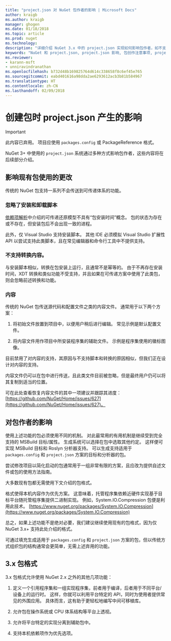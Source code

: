 ```yaml
---
title: "project.json 对 NuGet 包作者的影响 | Microsoft Docs"
author: kraigb
ms.author: kraigb
manager: ghogen
ms.date: 01/18/2018
ms.topic: article
ms.prod: nuget
ms.technology: 
description: "详细介绍 NuGet 3.x 中的 project.json 实现如何影响包作者，如不支持的功能、内容和包格式。"
keywords: "NuGet 和 project.json, project.json 影响, 包创作注意事项, project.json 功能"
ms.reviewer:
- karann-msft
- unniravindranathan
ms.openlocfilehash: b732d48b169825764d614c338658f8c6ef45e765
ms.sourcegitcommit: eabd401616a98dda2ae6293612acb3b81b584967
ms.translationtype: HT
ms.contentlocale: zh-CN
ms.lasthandoff: 02/09/2018
---
```

# <a name="impact-of-projectjson-when-creating-packages"></a>创建包时 project.json 产生的影响

> [!Important]
> 此内容已弃用。 项目应使用 `packages.config` 或 PackageReference 格式。

NuGet 3+ 中使用的 `project.json` 系统通过多种方式影响包作者，这些内容将在后续部分介绍。

## <a name="changes-affecting-existing-packages-usage"></a>影响现有包使用的更改

传统的 NuGet 包支持一系列不会传送到可传递体系的功能。

### <a name="install-and-uninstall-scripts-are-ignored"></a>忽略了安装和卸载脚本

[依赖项解析](../consume-packages/dependency-resolution.md#dependency-resolution-with-packagereference)中介绍的可传递还原模型不具有“包安装时间”概念。 包的状态为存在或不存在，但安装包后不会出现一致的进程。

此外，仅 Visual Studio 支持安装脚本。 其他 IDE 必须模拟 Visual Studio 扩展性 API 以尝试支持此类脚本，且在常见编辑器和命令行工具中不提供支持。

### <a name="content-transforms-are-not-supported"></a>不支持转换内容。

与安装脚本相似，转换在包安装上运行，且通常不是幂等的。 由于不再存在安装时间，XDT 转换和类似功能不受支持，并且如果在可传递方案中使用了此类包，则会忽略前述转换和功能。

### <a name="content"></a>内容

传统的 NuGet 包传送源代码和配置文件之类的内容文件。 通常用于以下两个方案：

1. 将初始文件放置到项目中，以便用户稍后进行编辑。 常见示例是默认配置文件。

1. 将内容文件用作项目中所安装程序集的辅助文件。 示例是程序集使用的徽标图像。

目前禁用了对内容的支持，其原因与不支持脚本和转换的原因相似，但我们正在设计对内容的支持。

内容文件仍可以在包中进行传送，且此类文件目前被忽略，但是最终用户仍可以将其复制到适当的位置。

可在此处查看恢复内容文件的其中一项建议并跟踪其进度：[https://github.com/NuGet/Home/issues/627](https://github.com/NuGet/Home/issues/627)。

## <a name="impact-for-package-authors"></a>对包作者的影响

使用上述功能的包必须使用不同的机制。 对此最常用的有用机制是继续受到完全支持的 MSBuild 目标/属性。 生成系统可以选择在包中选取其他约定。 这样便可实现 MSBuild 目标和 Roslyn 分析器支持。 可以生成支持适用于 `packages.config` 和 `project.json` 方案的目标和分析器的包。

尝试修改项目以简化启动的包通常用于一组非常有限的方案，且应改为提供自述文件或包的使用方法指南。

大多数现有包都无需使用下文介绍的包格式。

格式使得本机内容作为优先方案。 这意味着，托管程序集依赖近硬件实现基于目标平台随托管程序集提供二进制实现。 例如，System.IO.Compression 包便是利用此技术。 [https://www.nuget.org/packages/System.IO.Compression](https://www.nuget.org/packages/System.IO.Compression)

总之，如果上述功能不是绝对必要，我们建议继续使用现有的包格式，因为仅 NuGet 3.x+ 支持此处介绍的格式。

可通过填充生成适用于 `packages.config` 和 `project.json` 方案的包，但以传统方式组织包的结构通常会更简单，无需上述弃用的功能。

## <a name="3x-package-format"></a>3.x 包格式

3.x 包格式允许使用 NuGet 2.x 之外的其他几项功能：

1. 定义一个引用程序集和一组实现程序集，前者用于编译，后者用于不同平台/设备上的运行时。 这样，你就可以利用平台特定的 API，同时为使用者提供常见的外围应用。 具体而言，这有助于更轻松地编写中间可移植库。

1. 允许包在操作系统或 CPU 体系结构等平台上透视。

1. 允许将平台特定的实现分离到辅助包中。

1. 支持本机依赖项作为优先选项。
